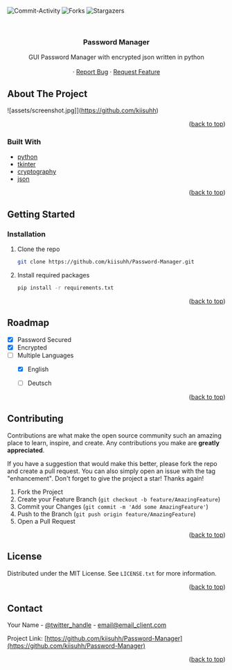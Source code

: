 ![Commit-Activity](https://img.shields.io/github/commit-activity/w/kiisuhh/Password-Manager)
![Forks](https://img.shields.io/github/forks/kiisuhh/Password-Manager)
![Stargazers](https://img.shields.io/github/stars/kiisuhh/Password-Manager)
  


<!-- PROJECT LOGO -->
<br />
<div align="center">
  <a href="https://github.com/kiisuhh/Password-Manager">
  </a>

<h3 align="center">Password Manager</h3>

  <p align="center">
    GUI Password Manager with encrypted json written in python
    <br />
    <br />
    ·
    <a href="https://github.com/kiisuhh/Password-Manager/issues">Report Bug</a>
    ·
    <a href="https://github.com/kiisuhh/Password-Manager/issues">Request Feature</a>
  </p>
</div>




<!-- ABOUT THE PROJECT -->
## About The Project

![assets/screenshot.jpg]](https://github.com/kiisuhh)


<p align="right">(<a href="#top">back to top</a>)</p>



### Built With

* [python](https://www.python.org/)
* [tkinter](https://www.kite.com/python/docs/tkinter/)
* [cryptography](https://pypi.org/project/cryptography/)
* [json](https://www.json.org/)

<p align="right">(<a href="#top">back to top</a>)</p>



<!-- GETTING STARTED -->
## Getting Started

### Installation

1. Clone the repo
   ```sh
   git clone https://github.com/kiisuhh/Password-Manager.git
   ```
3. Install required packages
   ```sh
   pip install -r requirements.txt
   ```

<p align="right">(<a href="#top">back to top</a>)</p>



<!-- ROADMAP -->
## Roadmap

- [X] Password Secured
- [X] Encrypted
- [ ] Multiple Languages
    - [X] English
    - [ ] Deutsch


<p align="right">(<a href="#top">back to top</a>)</p>



<!-- CONTRIBUTING -->
## Contributing

Contributions are what make the open source community such an amazing place to learn, inspire, and create. Any contributions you make are **greatly appreciated**.

If you have a suggestion that would make this better, please fork the repo and create a pull request. You can also simply open an issue with the tag "enhancement".
Don't forget to give the project a star! Thanks again!

1. Fork the Project
2. Create your Feature Branch (`git checkout -b feature/AmazingFeature`)
3. Commit your Changes (`git commit -m 'Add some AmazingFeature'`)
4. Push to the Branch (`git push origin feature/AmazingFeature`)
5. Open a Pull Request

<p align="right">(<a href="#top">back to top</a>)</p>



<!-- LICENSE -->
## License

Distributed under the MIT License. See `LICENSE.txt` for more information.

<p align="right">(<a href="#top">back to top</a>)</p>



<!-- CONTACT -->
## Contact

Your Name - [@twitter_handle](https://twitter.com/twitter_handle) - email@email_client.com

Project Link: [https://github.com/kiisuhh/Password-Manager](https://github.com/kiisuhh/Password-Manager)

<p align="right">(<a href="#top">back to top</a>)</p>





<!-- MARKDOWN LINKS & IMAGES -->
<!-- https://www.markdownguide.org/basic-syntax/#reference-style-links -->
[contributors-shield]: https://img.shields.io/github/contributors/github_username/repo_name.svg?style=for-the-badge
[contributors-url]: https://github.com/github_username/repo_name/graphs/contributors
[forks-shield]: https://img.shields.io/github/forks/github_username/repo_name.svg?style=for-the-badge
[forks-url]: https://github.com/github_username/repo_name/network/members
[stars-shield]: https://img.shields.io/github/stars/github_username/repo_name.svg?style=for-the-badge
[stars-url]: https://github.com/github_username/repo_name/stargazers
[issues-shield]: https://img.shields.io/github/issues/github_username/repo_name.svg?style=for-the-badge
[issues-url]: https://github.com/github_username/repo_name/issues
[license-shield]: https://img.shields.io/github/license/github_username/repo_name.svg?style=for-the-badge
[license-url]: https://github.com/github_username/repo_name/blob/master/LICENSE.txt
[linkedin-shield]: https://img.shields.io/badge/-LinkedIn-black.svg?style=for-the-badge&logo=linkedin&colorB=555
[linkedin-url]: https://linkedin.com/in/linkedin_username
[product-screenshot]: images/screenshot.png
